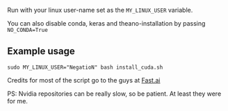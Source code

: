 Run with your linux user-name set as the `MY_LINUX_USER` variable.

You can also disable conda, keras and theano-installation by passing `NO_CONDA=True`

## Example usage
`sudo MY_LINUX_USER="NegatioN" bash install_cuda.sh`

Credits for most of the script go to the guys at [Fast.ai](http://course.fast.ai/)

PS: Nvidia repositories can be really slow, so be patient. At least they were for me.
